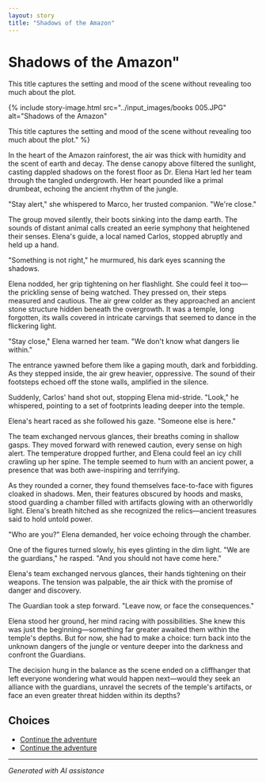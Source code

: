 ```yaml
---
layout: story
title: "Shadows of the Amazon"
---
```


# Shadows of the Amazon"

This title captures the setting and mood of the scene without revealing too much about the plot.

{% include story-image.html src="../input_images/books 005.JPG" alt="Shadows of the Amazon"

This title captures the setting and mood of the scene without revealing too much about the plot." %}

In the heart of the Amazon rainforest, the air was thick with humidity and the scent of earth and decay. The dense canopy above filtered the sunlight, casting dappled shadows on the forest floor as Dr. Elena Hart led her team through the tangled undergrowth. Her heart pounded like a primal drumbeat, echoing the ancient rhythm of the jungle.

"Stay alert," she whispered to Marco, her trusted companion. "We're close."

The group moved silently, their boots sinking into the damp earth. The sounds of distant animal calls created an eerie symphony that heightened their senses. Elena's guide, a local named Carlos, stopped abruptly and held up a hand.

"Something is not right," he murmured, his dark eyes scanning the shadows.

Elena nodded, her grip tightening on her flashlight. She could feel it too—the prickling sense of being watched. They pressed on, their steps measured and cautious. The air grew colder as they approached an ancient stone structure hidden beneath the overgrowth. It was a temple, long forgotten, its walls covered in intricate carvings that seemed to dance in the flickering light.

"Stay close," Elena warned her team. "We don't know what dangers lie within."

The entrance yawned before them like a gaping mouth, dark and forbidding. As they stepped inside, the air grew heavier, oppressive. The sound of their footsteps echoed off the stone walls, amplified in the silence.

Suddenly, Carlos' hand shot out, stopping Elena mid-stride. "Look," he whispered, pointing to a set of footprints leading deeper into the temple.

Elena's heart raced as she followed his gaze. "Someone else is here."

The team exchanged nervous glances, their breaths coming in shallow gasps. They moved forward with renewed caution, every sense on high alert. The temperature dropped further, and Elena could feel an icy chill crawling up her spine. The temple seemed to hum with an ancient power, a presence that was both awe-inspiring and terrifying.

As they rounded a corner, they found themselves face-to-face with figures cloaked in shadows. Men, their features obscured by hoods and masks, stood guarding a chamber filled with artifacts glowing with an otherworldly light. Elena's breath hitched as she recognized the relics—ancient treasures said to hold untold power.

"Who are you?" Elena demanded, her voice echoing through the chamber.

One of the figures turned slowly, his eyes glinting in the dim light. "We are the guardians," he rasped. "And you should not have come here."

Elena's team exchanged nervous glances, their hands tightening on their weapons. The tension was palpable, the air thick with the promise of danger and discovery.

The Guardian took a step forward. "Leave now, or face the consequences."

Elena stood her ground, her mind racing with possibilities. She knew this was just the beginning—something far greater awaited them within the temple's depths. But for now, she had to make a choice: turn back into the unknown dangers of the jungle or venture deeper into the darkness and confront the Guardians.

The decision hung in the balance as the scene ended on a cliffhanger that left everyone wondering what would happen next—would they seek an alliance with the guardians, unravel the secrets of the temple's artifacts, or face an even greater threat hidden within its depths?


## Choices

* [Continue the adventure](./20221012_105602)
* [Continue the adventure](./20221113_153653)


---
*Generated with AI assistance*
